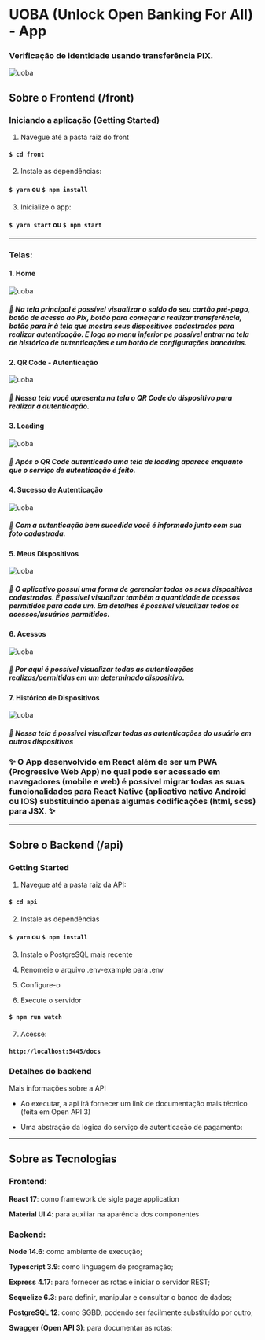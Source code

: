 # UOBA (Unlock Open Banking For All) - App
### Verificação de identidade usando transferência PIX.

![uoba](./front/src/assets/logo.png)

## Sobre o Frontend (/front)

### Iniciando a aplicação (Getting Started)

1. Navegue até a pasta raiz do front
#### `$ cd front`

2. Instale as dependências:
#### `$ yarn` ou `$ npm install`

3. Inicialize o app:
#### `$ yarn start` ou `$ npm start`

----
### Telas:
#### 1. Home
![uoba](./front/src/assets/1.png)
##### 🎈 Na tela principal é possível visualizar o saldo do seu cartão pré-pago, botão de acesso ao Pix, botão para começar a realizar transferência, botão para ir à tela que mostra seus dispositivos cadastrados para realizar autenticação. E logo no menu inferior pe possível entrar na tela de histórico de autenticações e um botão de configurações bancárias.

#### 2. QR Code - Autenticação 
![uoba](./front/src/assets/8.png)
##### 🎈 Nessa tela você apresenta na tela o QR Code do dispositivo para realizar a autenticação.

#### 3. Loading
![uoba](./front/src/assets/7.png)
##### 🎈 Após o QR Code autenticado uma tela de loading aparece enquanto que o serviço de autenticação é feito.

#### 4. Sucesso de Autenticação
![uoba](./front/src/assets/3.png)
##### 🎈 Com a autenticação bem sucedida você é informado junto com sua foto cadastrada.

#### 5. Meus Dispositivos
![uoba](./front/src/assets/4.png)
##### 🎈 O aplicativo possui uma forma de gerenciar todos os seus dispositivos cadastrados. É possível visualizar também a quantidade de acessos permitidos para cada um. Em detalhes é possível visualizar todos os acessos/usuários permitidos.

#### 6. Acessos
![uoba](./front/src/assets/5.png)
##### 🎈 Por aqui é possível visualizar todas as autenticações realizas/permitidas em um determinado dispositivo.

#### 7. Histórico de Dispositivos
![uoba](./front/src/assets/6.png)
##### 🎈 Nessa tela é possível visualizar todas as autenticações do usuário em outros dispositivos


### ✨ O App desenvolvido em React além de ser um PWA (Progressive Web App) no qual pode ser acessado em navegadores (mobile e web) é possível migrar todas as suas funcionalidades para React Native (aplicativo nativo Android ou IOS) substituindo apenas algumas codificações (html, scss) para JSX. ✨

----

## Sobre o Backend (/api)

### Getting Started
1. Navegue até a pasta raiz da API:
#### `$ cd api`

2. Instale as dependências
#### `$ yarn` ou `$ npm install`

3. Instale o PostgreSQL mais recente

4. Renomeie o arquivo .env-example para .env

5. Configure-o

6. Execute o servidor
#### `$ npm run watch`

7. Acesse:
#### `http://localhost:5445/docs`

### Detalhes do backend

Mais informações sobre a API

- Ao executar, a api irá fornecer um link de documentação mais técnico (feita em Open API 3)

- Uma abstração da lógica do serviço de autenticação de pagamento:




----

## Sobre as Tecnologias

### Frontend:

**React 17**: como framework de sigle page application

**Material UI 4**: para auxiliar na aparência dos componentes

### Backend:
**Node 14.6**: como ambiente de execução;

**Typescript 3.9**: como linguagem de programação;

**Express 4.17**: para fornecer as rotas e iniciar o servidor REST;

**Sequelize 6.3**: para definir, manipular e consultar o banco de dados;

**PostgreSQL 12**: como SGBD, podendo ser facilmente substituído por outro;

**Swagger (Open API 3)**: para documentar as rotas;
